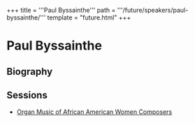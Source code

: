 +++
title = '''Paul Byssainthe'''
path = '''/future/speakers/paul-byssainthe/'''
template = "future.html"
+++

<h1>Paul Byssainthe</h1>
<h2>Biography</h2>
<p></p>
<h2>Sessions</h2>
<ul><li><a href="/future/sessions/organ-music-of-african-american-women-composers/">Organ Music of African American Women Composers</a></li>

